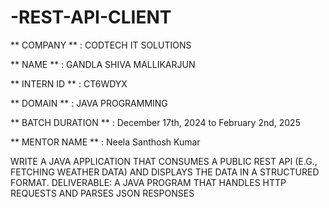 # -REST-API-CLIENT
** COMPANY ** : CODTECH IT SOLUTIONS

** NAME ** : GANDLA SHIVA MALLIKARJUN

** INTERN ID ** : CT6WDYX

** DOMAIN ** : JAVA PROGRAMMING

** BATCH DURATION ** : December 17th, 2024 to February 2nd, 2025

** MENTOR NAME ** : Neela Santhosh Kumar

WRITE A JAVA APPLICATION THAT CONSUMES
 A PUBLIC REST API (E.G., FETCHING WEATHER
 DATA) AND DISPLAYS THE DATA IN A
 STRUCTURED FORMAT.
 DELIVERABLE: A JAVA PROGRAM THAT
 HANDLES HTTP REQUESTS AND PARSES
 JSON RESPONSES

 
 
